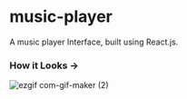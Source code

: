 # music-player

A music player Interface, built using React.js.

<h3>How it Looks -> </h3> 

![ezgif com-gif-maker (2)](https://user-images.githubusercontent.com/67699520/137097416-4f862727-6b3e-427c-b423-e4452e23f594.gif)

